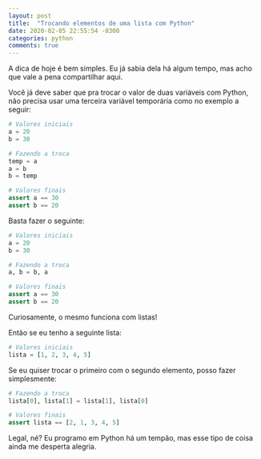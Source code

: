 ```yaml
---
layout: post
title:  "Trocando elementos de uma lista com Python"
date: 2020-02-05 22:55:54 -0300
categories: python
comments: true
---
```

A dica de hoje é bem simples. Eu já sabia dela há algum tempo, mas acho que vale a pena compartilhar aqui. 

Você já deve saber que pra trocar o valor de duas variáveis com Python, não precisa usar uma terceira variável temporária como no exemplo a seguir:

```python
# Valores iniciais
a = 20
b = 30

# Fazendo a troca
temp = a
a = b
b = temp

# Valores finais
assert a == 30
assert b == 20
```

Basta fazer o seguinte:

```python
# Valores iniciais
a = 20
b = 30

# Fazendo a troca
a, b = b, a

# Valores finais
assert a == 30
assert b == 20
```

Curiosamente, o mesmo funciona com listas!

Então se eu tenho a seguinte lista:

```python
# Valores iniciais
lista = [1, 2, 3, 4, 5]
```

Se eu quiser trocar o primeiro com o segundo elemento, posso fazer simplesmente:

```python
# Fazendo a troca
lista[0], lista[1] = lista[1], lista[0]

# Valores finais
assert lista == [2, 1, 3, 4, 5]
```

Legal, né? Eu programo em Python há um tempão, mas esse tipo de coisa ainda me desperta alegria.
